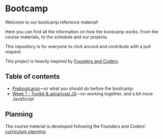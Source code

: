 # Bootcamp

Welcome to our bootcamp reference material!

Here you can find all the information on how the bootcamp works. From the course materials, to the schedule and our projects.

This repository is for everyone to click around and contribute with a pull request.

This project is heavily inspired by [Founders and Coders](https://foundersandcoders.com/).


## Table of contents

- [Prebootcamp](prebootcamp/README.md)—or what you should do before the bootcamp
- [Week 1 - Toolkit & advanced JS](week-1/README.md)—on working together, and a bit more JavaScript

## Planning

The course material is developed following the Founders and Coders' [curriculum planning](https://github.com/foundersandcoders/master-reference/tree/master/curriculum-planning).
